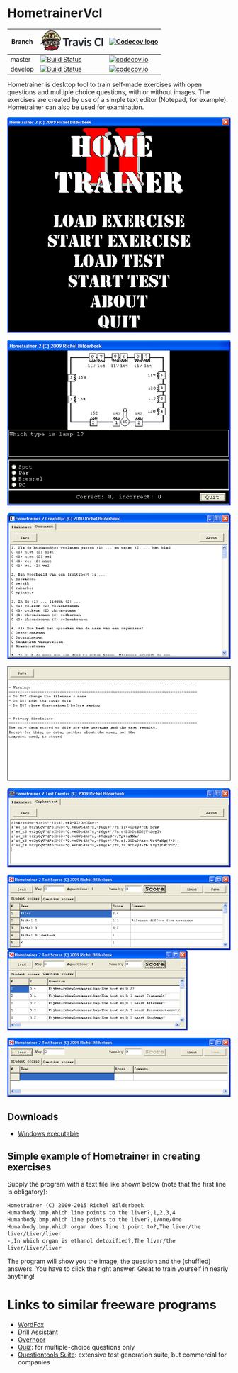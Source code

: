 # HometrainerVcl

Branch|[![Travis CI logo](pics/TravisCI.png)](https://travis-ci.org)|[![Codecov logo](pics/Codecov.png)](https://www.codecov.io)
---|---|---
master|[![Build Status](https://travis-ci.org/richelbilderbeek/HometrainerVcl.svg?branch=master)](https://travis-ci.org/richelbilderbeek/HometrainerVcl)|[![codecov.io](https://codecov.io/github/richelbilderbeek/HometrainerVcl/coverage.svg?branch=master)](https://codecov.io/github/richelbilderbeek/HometrainerVcl/branch/master)
develop|[![Build Status](https://travis-ci.org/richelbilderbeek/HometrainerVcl.svg?branch=develop)](https://travis-ci.org/richelbilderbeek/HometrainerVcl)|[![codecov.io](https://codecov.io/github/richelbilderbeek/HometrainerVcl/coverage.svg?branch=develop)](https://codecov.io/github/richelbilderbeek/HometrainerVcl/branch/develop)

Hometrainer is desktop tool to train self-made exercises with open questions 
and multiple choice questions, with or without images. The exercises are
created by use of a simple text editor (Notepad, for example). 
Hometrainer can also be used for examination.

![](pics/ToolHometrainerMenu_1_8.png)

![](pics/ToolHometrainer_1_8.png)

![](pics/ToolHometrainerCreateDoc_1_8.png)

![](pics/ToolHometrainerResult_1_8.png)

![](pics/ToolHometrainerTestCreater_1_8.png)

![](pics/ToolHometrainerTestScorer_1_8_2.png)

![](pics/ToolHometrainerTestScorer_1_8.png)

## Downloads

 * [Windows executable](http://richelbilderbeek.nl/ToolHometrainerExe_1_7.zip)

## Simple example of Hometrainer in creating exercises

Supply the program with a text file like shown below (note that the first line is obligatory):

``` 
Hometrainer (C) 2009-2015 Richel Bilderbeek
Humanbody.bmp,Which line points to the liver?,1,2,3,4
Humanbody.bmp,Which line points to the liver?,1/one/One
Humanbody.bmp,Which organ does line 1 point to?,The liver/the liver/Liver/liver
-,In which organ is ethanol detoxified?,The liver/the liver/Liver/liver
```

The program will show you the image, the question and the (shuffled) answers. You have to click the right answer. Great to train yourself in nearly anything!

# Links to similar freeware programs

 * [WordFox](http://wordfox.byethost17.com/wordfox/index.php)  
 * [Drill Assistant](http://www.efkasoft.com/drillassistant/drillassistant.html)
 * [Overhoor](http://www.efkasoft.com/overhoor/overhoor.html)
 * [Quiz](http://www.luziusschneider.com/QuizHome.htm): for multiple-choice questions only
 * [Questiontools Suite](http://www.questiontools.org/): extensive test generation suite, but commercial for companies

